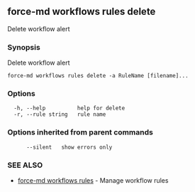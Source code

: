 ## force-md workflows rules delete

Delete workflow alert

### Synopsis

Delete workflow alert

```
force-md workflows rules delete -a RuleName [filename]...
```

### Options

```
  -h, --help          help for delete
  -r, --rule string   rule name
```

### Options inherited from parent commands

```
      --silent   show errors only
```

### SEE ALSO

* [force-md workflows rules](force-md_workflows_rules.md)	 - Manage workflow rules

